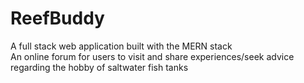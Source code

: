 # ReefBuddy
A full stack web application built with the MERN stack  
An online forum for users to visit and share experiences/seek advice regarding the hobby of saltwater fish tanks
